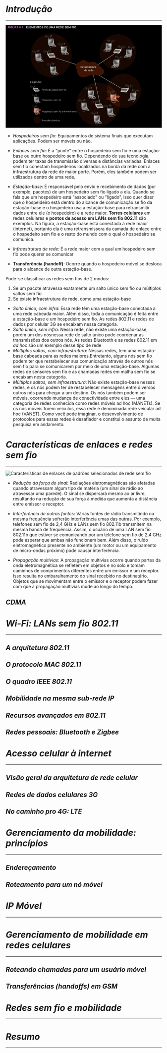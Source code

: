 # *Introdução*
---

![figura6.1-elementos-de-uma-rede-sem-fio](image.png)

* *Hospedeiros sem fio*: Equipamentos de sistema finais que executam aplicações. Podem ser moveis ou não.
* *Enlaces sem fio*: É a "ponte" entre o hospedeiro sem fio e uma estação-base ou outro hospedeiro sem fio. Dependendo de sua tecnologia, podem ter taxas de transmissão diversas e distâncias variadas. Enlaces sem fio conectam hospedeiros localizados na borda da rede com a infraestrutura da rede de maior porte. Porém, eles também podem ser utilizados dentro de uma rede.
* *Estação-base*: É responsável pelo envio e recebimento de dados (por exemplo, pacotes) de um hospedeiro sem fio ligado a ela. Quando se fala que um hospedeiro está "associado" ou "ligado", isso quer dizer que o hospeideiro está dentro do alcance de comunicação se fio da estação-base e o hospedeiro usa a estação-base para retransmitir dados entre ele (o hospedeiro) e a rede maior. **Torres celulares** em redes celulares e **pontos de acesso em LANs sem fio 802.11** são exemplos. Na figura, a estação-base está conectada à rede maior (internet), portanto ela é uma retransmissora da camada de enlace entre o hospedeiro sem fio e o resto do mundo com o qual o hospedeiro se comunica. 
* *Infraestrutura de rede*: É a rede maior com a qual um hospedeiro sem fio pode querer se comunicar

* **Transferência (handoff)**: Ocorre quando o hospedeiro móvel se desloca para o alcance de outra estação-base.

Pode-se classificar as redes sem fios de 2 modos:
1. Se um pacote atravessa exatamente um salto único sem fio ou múltiplos saltos sem fio
2. Se existe infraestrutura de rede, como uma estação-base

* *Salto único, com infra*: Essa rede têm uma estação-base conectada a uma rede cabeada maior. Além disso, toda a comunicação é feita entre a estação-base e um hospedeiro sem fio. As redes 802.11 e redes de dados por celular 3G se encaixam nessa categoria.
* *Salto único, sem infra*: Nessa rede, não existe uma estação-base, porém um dos nósnessa rede de salto único pode coordenar as transmissões dos outros nós. As redes Bluetooth e as redes 802.11 em *ad hoc* são um exemplo desse tipo de rede
* *Múltiplos saltos, com infraestrutura*: Nessas redes, tem uma estação-base cabeada para as redes maiores.Entretanto, alguns nós sem fio podem ter que restabelecer sua comunicação através de outros nós sem fio para se comunicarem por meio de uma estação-base. Algumas redes de sensores sem fio e as chamadas redes em malha sem fio se encaixam nesta categoria.
* *Múltiplos saltos, sem infraestrutura*: Não existe estação-base nessas redes, e os nós podem ter de restabelecer mensagens entre diversos outros nós para chegar a um destino. Os nós também podem ser móveis, ocorrendo mudança de conectividade entre eles — uma categoria de redes conhecida como redes móveis ad hoc (MANETs). Se os nós móveis forem veículos, essa rede é denominada rede veicular ad hoc (VANET). Como você pode imaginar, o desenvolvimento de protocolos para essas redes é desafiador e constitui o assunto de muita pesquisa em andamento.

# *Características de enlaces e redes sem fio*
---
![Características de enlaces de padrões selecionados de rede sem fio](https://github.com/enzzodani/seminario-redes-2023-2/assets/136587824/6e45ba29-ed8a-40ad-ae1a-2d4a40f4b86c)

* *Redução da força do sinal*: Radiações eletromagnéticas são afetadas quando atravessam algum tipo de matéria (um sinal de rádio ao atravessar uma parede). O sinal se dispersará mesmo ao ar livre, resultando na redução de sua força à medida que aumenta a distância entre emissor e receptor.

* *Interferência de outras fontes*:  Várias fontes de rádio transmitindo na mesma frequência sofrerão interferência umas das outras. Por exemplo, telefones sem fio de 2,4 GHz e LANs sem fio 802.11b transmitem na mesma banda de frequência. Assim, o usuário de uma LAN sem fio 802.11b que estiver se comunicando por um telefone sem fio de 2,4 GHz pode esperar que ambas não funcionem bem. Além disso, o ruído eletromagnético presente no ambiente (um motor ou um equipamento de micro-ondas próximo) pode causar interferência.

* *Propagação multivias*: A propagação multivias ocorre quando partes da onda eletromagnética se refletem em objetos e no solo e tomam caminhos de comprimentos diferentes entre um
emissor e um receptor. Isso resulta no embaralhamento do sinal recebido no destinatário. Objetos que se movimentam entre o emissor e o receptor podem fazer com que a propagação multivias mude ao longo do tempo.

## *CDMA*

# *Wi-Fi: LANs sem fio 802.11*
---

## *A arquitetura 802.11*

## *O protocolo MAC 802.11*

## *O quadro IEEE 802.11*

## *Mobilidade na mesma sub-rede IP*

## *Recursos avançados em 802.11*

## *Redes pessoais: Bluetooth e Zigbee*

# *Acesso celular à internet*
---

## *Visão geral da arquitetura de rede celular*

## *Redes de dados celulares 3G*

## *No caminho pro 4G: LTE*

# *Gerenciamento da mobilidade: princípios*
---

## *Endereçamento*

## *Roteamento para um nó móvel*

# *IP Móvel*
---

# *Gerenciamento de mobilidade em redes celulares*
---

## *Roteando chamadas para um usuário móvel*

## *Transferências (handoffs) em GSM*

# *Redes sem fio e mobilidade*
---

# *Resumo*
---
